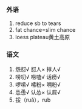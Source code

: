 ### 外语

1. reduce sb to tears
2. fat chance=slim chance
3. loess plateau黄土高原

### 语文

1. 怨怼√ 怼人× 㨃人√
2. 唠叨√ 唠嗑√ 话痨√
3. 啰嗦√ 嗦粉× 嗍粉√
4. 怂恿√ 认怂× 认㞞√
5. 挼（ruǎ），rub
